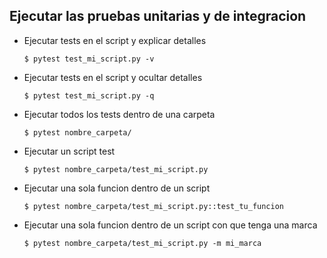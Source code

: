 
## Ejecutar las pruebas unitarias y de integracion
* Ejecutar tests en el script y explicar detalles
    ```
    $ pytest test_mi_script.py -v 
    ```

* Ejecutar tests en el script y ocultar detalles
    ```
    $ pytest test_mi_script.py -q
    ```

* Ejecutar todos los tests dentro de una carpeta 
    ```
    $ pytest nombre_carpeta/
    ```

* Ejecutar un script test
    ```
    $ pytest nombre_carpeta/test_mi_script.py
    ```

* Ejecutar una sola funcion dentro de un script
    ```
    $ pytest nombre_carpeta/test_mi_script.py::test_tu_funcion
    ```

* Ejecutar una sola funcion dentro de un script con que tenga una marca
    ```
    $ pytest nombre_carpeta/test_mi_script.py -m mi_marca
    ```